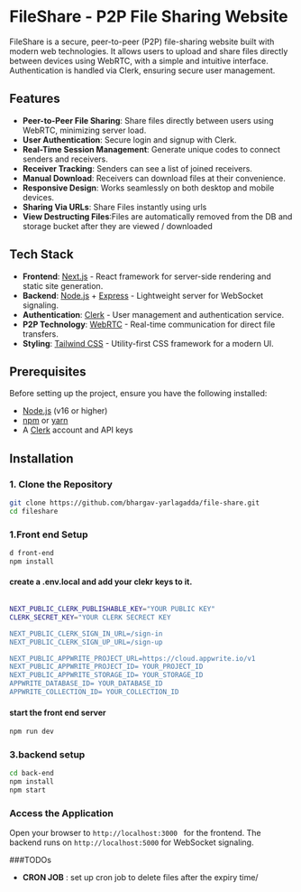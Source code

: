 # FileShare - P2P File Sharing Website

FileShare is a secure, peer-to-peer (P2P) file-sharing website built with modern web technologies. It allows users to upload and share files directly between devices using WebRTC, with a simple and intuitive interface. Authentication is handled via Clerk, ensuring secure user management.

## Features

- **Peer-to-Peer File Sharing**: Share files directly between users using WebRTC, minimizing server load.
- **User Authentication**: Secure login and signup with Clerk.
- **Real-Time Session Management**: Generate unique codes to connect senders and receivers.
- **Receiver Tracking**: Senders can see a list of joined receivers.
- **Manual Download**: Receivers can download files at their convenience.
- **Responsive Design**: Works seamlessly on both desktop and mobile devices.
- **Sharing Via URLs**: Share Files instantly using urls
- **View Destructing Files**:Files are automatically removed from the DB and storage bucket after they are viewed / downloaded
  

## Tech Stack

- **Frontend**: [Next.js](https://nextjs.org/) - React framework for server-side rendering and static site generation.
- **Backend**: [Node.js](https://nodejs.org/) + [Express](https://expressjs.com/) - Lightweight server for WebSocket signaling.
- **Authentication**: [Clerk](https://clerk.com/) - User management and authentication service.
- **P2P Technology**: [WebRTC](https://webrtc.org/) - Real-time communication for direct file transfers.
- **Styling**: [Tailwind CSS](https://tailwindcss.com/) - Utility-first CSS framework for a modern UI.

## Prerequisites

Before setting up the project, ensure you have the following installed:

- [Node.js](https://nodejs.org/) (v16 or higher)
- [npm](https://www.npmjs.com/) or [yarn](https://yarnpkg.com/)
- A [Clerk](https://clerk.com/) account and API keys

## Installation

### 1. Clone the Repository
```bash
git clone https://github.com/bhargav-yarlagadda/file-share.git
cd fileshare
````


### 1.Front end Setup
```bash
d front-end
npm install
````
#### create a .env.local and add your clekr keys to it.
```bash

NEXT_PUBLIC_CLERK_PUBLISHABLE_KEY="YOUR PUBLIC KEY"
CLERK_SECRET_KEY="YOUR CLERK SECRECT KEY

NEXT_PUBLIC_CLERK_SIGN_IN_URL=/sign-in
NEXT_PUBLIC_CLERK_SIGN_UP_URL=/sign-up

NEXT_PUBLIC_APPWRITE_PROJECT_URL=https://cloud.appwrite.io/v1
NEXT_PUBLIC_APPWRITE_PROJECT_ID= YOUR_PROJECT_ID
NEXT_PUBLIC_APPWRITE_STORAGE_ID= YOUR_STORAGE_ID
APPWRITE_DATABASE_ID= YOUR_DATABASE_ID
APPWRITE_COLLECTION_ID= YOUR_COLLECTION_ID


```

#### start the front end server
```bash
npm run dev
```
### 3.backend setup
```bash
cd back-end
npm install
npm start
````


### Access the Application
Open your browser to `http://localhost:3000 `  for the frontend.
The backend runs on `http://localhost:5000` for WebSocket signaling.

###TODOs
- **CRON JOB** : set up cron job to delete files after the expiry time/


